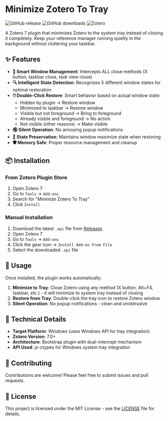 # Minimize Zotero To Tray

![GitHub release](https://img.shields.io/github/v/release/yourname/minimize-zotero-to-tray)
![GitHub downloads](https://img.shields.io/github/downloads/yourname/minimize-zotero-to-tray/total)
![Zotero](https://img.shields.io/badge/Zotero-7-blue)

A Zotero 7 plugin that minimizes Zotero to the system tray instead of closing it completely. Keep your reference manager running quietly in the background without cluttering your taskbar.

## ✨ Features

- **🎯 Smart Window Management**: Intercepts ALL close methods (X button, taskbar close, task view close)
- **🔍 Intelligent State Detection**: Recognizes 5 different window states for optimal restoration
- **🖱️ Double-Click Restore**: Smart behavior based on actual window state:
  - Hidden by plugin → Restore window
  - Minimized to taskbar → Restore window  
  - Visible but not foreground → Bring to foreground
  - Already visible and foreground → No action
  - Not visible (other reasons) → Make visible
- **🔇 Silent Operation**: No annoying popup notifications
- **💾 State Preservation**: Maintains window maximize state when restoring
- **🛡️ Memory Safe**: Proper resource management and cleanup

## 📦 Installation

### From Zotero Plugin Store
1. Open Zotero 7
2. Go to `Tools` → `Add-ons`
3. Search for "Minimize Zotero To Tray"
4. Click `Install`

### Manual Installation
1. Download the latest `.xpi` file from [Releases](https://github.com/yourname/minimize-zotero-to-tray/releases)
2. Open Zotero 7
3. Go to `Tools` → `Add-ons`
4. Click the gear icon → `Install Add-on From File`
5. Select the downloaded `.xpi` file

## 🚀 Usage

Once installed, the plugin works automatically:

1. **Minimize to Tray**: Close Zotero using any method (X button, Alt+F4, taskbar, etc.) - it will minimize to system tray instead of closing
2. **Restore from Tray**: Double-click the tray icon to restore Zotero window
3. **Silent Operation**: No popup notifications - clean and unobtrusive

## 🔧 Technical Details

- **Target Platform**: Windows (uses Windows API for tray integration)
- **Zotero Version**: 7.0+ 
- **Architecture**: Bootstrap plugin with dual-intercept mechanism
- **API Used**: js-ctypes for Windows system tray integration

## 🤝 Contributing

Contributions are welcome! Please feel free to submit issues and pull requests.

## 📄 License

This project is licensed under the MIT License - see the [LICENSE](LICENSE) file for details.
